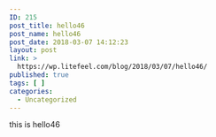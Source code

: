 ```yaml
---
ID: 215
post_title: hello46
post_name: hello46
post_date: 2018-03-07 14:12:23
layout: post
link: >
  https://wp.litefeel.com/blog/2018/03/07/hello46/
published: true
tags: [ ]
categories:
  - Uncategorized
---
```

this is hello46
